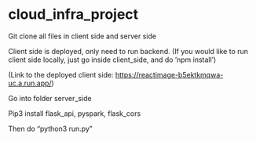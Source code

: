 # cloud_infra_project
Git clone all files in client side and server side 

Client side is deployed, only need to run backend. (If you would like to run client side locally, just go inside client_side, and do ’npm install’)

(Link to the deployed client side: https://reactimage-b5ektkmqwa-uc.a.run.app/)

Go into folder server_side

Pip3 install flask_api, pyspark, flask_cors

Then do “python3 run.py”
